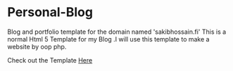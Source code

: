 # Personal-Blog
Blog and portfolio template for the domain named 'sakibhossain.fi'
This is a normal Html 5 Template for my Blog .I will use this template to make a website by oop php. 

Check out the Template <a href="https://sakibwebworm.github.io/personal-blog/index.html">Here</a>

